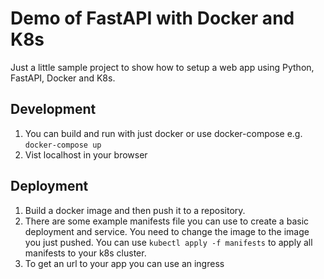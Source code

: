 # Demo of FastAPI with Docker and K8s

Just a little sample project to show how to setup a web app using Python, FastAPI, Docker and K8s.

## Development

1. You can build and run with just docker or use docker-compose e.g. `docker-compose up`
2. Vist localhost in your browser

## Deployment

1. Build a docker image and then push it to a repository.
2. There are some example manifests file you can use to create a basic deployment and service. You need to change the image to the image you just pushed. You can use `kubectl apply -f manifests` to apply all manifests to your k8s cluster.
3. To get an url to your app you can use an ingress